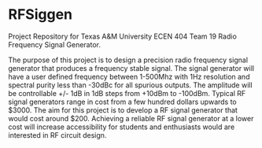 # RFSiggen
Project Repository for Texas A&amp;M University ECEN 404 Team 19 Radio Frequency Signal Generator.

The purpose of this project is to design a precision radio frequency signal generator that produces a frequency stable signal. The signal generator will have a user defined frequency between 1-500Mhz with 1Hz resolution and spectral purity less than -30dBc for all spurious outputs. The amplitude will be controllable +/- 1dB in 1dB steps from +10dBm to -100dBm. Typical RF signal generators range in cost from a few hundred dollars upwards to $3000. The aim for this project is to develop a RF signal generator that would cost around $200. Achieving a reliable RF signal generator at a lower cost will increase accessibility for students and enthusiasts would are interested in RF circuit design. 
